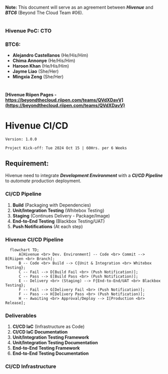 
**Note:** This document will serve as an agreement between ***Hivenue*** and ***BTC6*** (Beyond The Cloud Team #06).

#
### Hivenue PoC: CTO

### BTC6:
- **Alejandro Castellanos** (He/His/Him)
- **Chima Annonye** (He/His/Him)
- **Haroon Khan** (He/His/Him)
- **Jayme Liao** (She/Her)
- **Mingxia Zeng** (She/Her)

#
#### [Hivenue Riipen Pages - https://beyondthecloud.riipen.com/teams/QVdXDavV](https://beyondthecloud.riipen.com/teams/QVdXDavV)

# Hivenue CI/CD

`Version: 1.0.0`

`Project Kick-off: Tue 2024 Oct 15 | 60Hrs. per 6 Weeks`

## Requirement:
Hivenue need to integrate ***Development Environment*** with a ***CI/CD Pipeline*** to *automate* production deployment.

### CI/CD Pipeline
1. **Build** (Packaging with Dependencies)
2. **Unit/Integration Testing** (Whitebox Testing)
3. **Staging** (Continues Delivery - Package/Image)
4. **End-to-End Testing** (Blackbox Testing/UAT)
5. **Push Notifications** (At each step)

### Hivenue CI/CD Pipeline
```mermaid
  flowchart TD;
      A[Hivenue <br> Dev. Environment] -- Code <br> Commit --> B[Riipen <br> Branch];
      B -- Code <br> Build --> C{Unit & Integration <br> Whitebox Testing};
      C -- Fail --> D[Build Fail <br> (Push Notification)];
      C -- Pass --> E[Build Pass <br> (Push Notification)];
      E -- Delivery <br> (Staging) --> F{End-to-End/UAT <br> Blackbox Testing};
      F -- Fail --> G[Delivery Fail <br> (Push Notification)];
      F -- Pass --> H[Delivery Pass <br> (Push Notification)];
      H -- Awaiting <br> Approval/Deploy --> I[Production <br> Release];
```

### Deliverables
1. **CI/CD IaC** (Infrastructure as Code)
2. **CI/CD IaC Documentation**
3. **Unit/Integration Testing Framework**
4. **Unit/Integration Testing Documentation**
5. **End-to-End Testing Framework**
6. **End-to-End Testing Documentation**

### CI/CD Infrastructure

